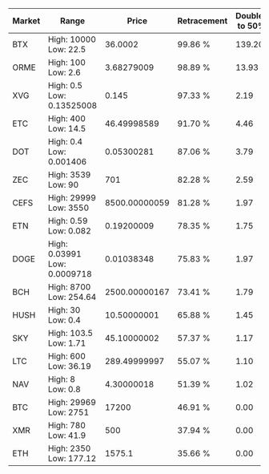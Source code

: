 | Market | Range | Price| Retracement | Doubles to 50% |
| --- | --- | --- | --- | --- |
| BTX | High: 10000<br />Low: 22.5 | 36.0002 | 99.86 % | 139.20 |
| ORME | High: 100<br />Low: 2.6 | 3.68279009 | 98.89 % | 13.93 |
| XVG | High: 0.5<br />Low: 0.13525008 | 0.145 | 97.33 % | 2.19 |
| ETC | High: 400<br />Low: 14.5 | 46.49998589 | 91.70 % | 4.46 |
| DOT | High: 0.4<br />Low: 0.001406 | 0.05300281 | 87.06 % | 3.79 |
| ZEC | High: 3539<br />Low: 90 | 701 | 82.28 % | 2.59 |
| CEFS | High: 29999<br />Low: 3550 | 8500.00000059 | 81.28 % | 1.97 |
| ETN | High: 0.59<br />Low: 0.082 | 0.19200009 | 78.35 % | 1.75 |
| DOGE | High: 0.03991<br />Low: 0.0009718 | 0.01038348 | 75.83 % | 1.97 |
| BCH | High: 8700<br />Low: 254.64 | 2500.00000167 | 73.41 % | 1.79 |
| HUSH | High: 30<br />Low: 0.4 | 10.50000001 | 65.88 % | 1.45 |
| SKY | High: 103.5<br />Low: 1.71 | 45.10000002 | 57.37 % | 1.17 |
| LTC | High: 600<br />Low: 36.19 | 289.49999997 | 55.07 % | 1.10 |
| NAV | High: 8<br />Low: 0.8 | 4.30000018 | 51.39 % | 1.02 |
| BTC | High: 29969<br />Low: 2751 | 17200 | 46.91 % | 0.00 |
| XMR | High: 780<br />Low: 41.9 | 500 | 37.94 % | 0.00 |
| ETH | High: 2350<br />Low: 177.12 | 1575.1 | 35.66 % | 0.00 |
